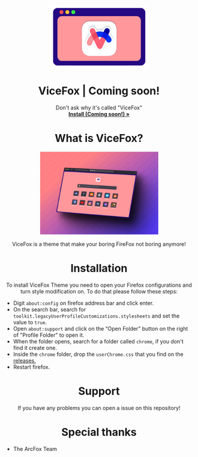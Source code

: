 <p align="center">
  <a href="#">
  </a>
  <p align="center">
   <img width="265" height="170" src="images/logo.png" alt="Logo">
  </p>
  <h1 align="center"><b>ViceFox | Coming soon!</b></h1>
  <p align="center">
  Don't ask why it's called "ViceFox"
    <br />
    <a href="https://github.com/jtlw99/vicefox/releases"><strong>Install (Coming soon!) »</strong></a>
    <br />
  </p>
</p>

 <h1 align="center"><b>What is ViceFox?</b></h1>
  <p align="center">
   <img width="315" height="220" src="images/scrsht.png" alt="Logo">
  </p>

  <p align="center">
  ViceFox is a theme that make your boring FireFox not boring anymore!
  </p>

<h1 align="center"><b>Installation</b></h1>
  <p align="center">
    To install ViceFox Theme you need to open your Firefox configurations and turn style modification on. To do that please follow these steps:
  </p>

- Digit `about:config` on firefox address bar and click enter.
- On the search bar, search for `toolkit.legacyUserProfileCustomizations.stylesheets` and set the value to `true`.
- Open `about:support` and click on the “Open Folder” button on the right of "Profile Folder" to open it.
- When the folder opens, search for a folder called `chrome`, if you don't find it create one.
- Inside the `chrome` folder, drop the `userChrome.css` that you find on the <a href="https://github.com/jtlw99/vicefox/releases">releases.</a>
- Restart firefox.

 <h1 align="center"><b>Support</b></h1>

  <p align="center">
    If you have any problems you can open a issue on this repository!
  </p>

 <h1 align="center"><b>Special thanks</b></h1>

- The ArcFox Team

